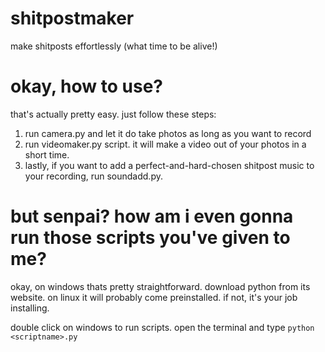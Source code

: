 # shitpostmaker
make shitposts effortlessly (what time to be alive!)

# okay, how to use?
that's actually pretty easy. just follow these steps:
1. run camera.py and let it do take photos as long as you want to record
2. run videomaker.py script. it will make a video out of your photos in a short time.
3. lastly, if you want to add a perfect-and-hard-chosen shitpost music to your recording, run soundadd.py.

# but senpai? how am i even gonna run those scripts you've given to me?
okay, on windows thats pretty straightforward. download python from its website.
on linux it will probably come preinstalled. if not, it's your job installing.

double click on windows to run scripts.
open the terminal and type  ```python <scriptname>.py```
